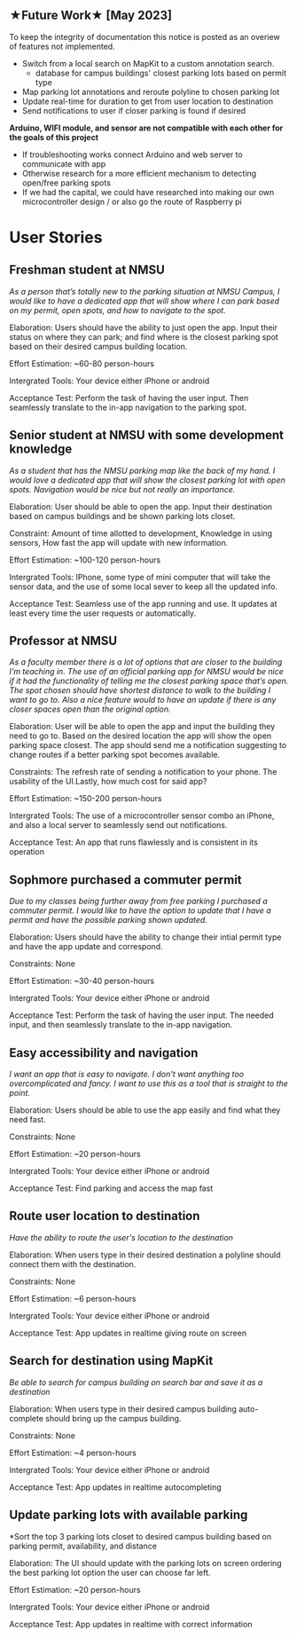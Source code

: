 ## ★Future Work★ [May 2023]
To keep the integrity of documentation this notice is posted as an overiew of features not implemented.

* Switch from a local search on MapKit to a custom annotation search. 
    * database for campus buildings' closest parking lots based on permit type
* Map parking lot annotations and reroute polyline to chosen parking lot 
* Update real-time for duration to get from user location to destination 
* Send notifications to user if closer parking is found if desired 

**Arduino, WIFI module, and sensor are not compatible with each other for the goals of this project**
* If troubleshooting works connect Arduino and web server to communicate with app 
* Otherwise research for a more efficient mechanism to detecting open/free parking spots
* If we had the capital, we could have researched into making our own microcontroller design / or also go the route of Raspberry pi

# User Stories

## Freshman student at NMSU

*As a person that’s totally new to the parking situation at NMSU Campus, I would like to have a dedicated app that will show where I can park based on my permit, open spots, and how to navigate to the spot.*

Elaboration: Users should have the ability to just open the app. Input their status on where they can park; and find where is the closest parking spot based on their desired campus building location.
				
Effort Estimation: ~60-80 person-hours
			
Intergrated Tools: Your device either iPhone or android
	 	 	
Acceptance Test: Perform the task of having the user input. Then 
seamlessly translate to the in-app navigation to the parking spot.
	 
	 	 	
## Senior student at NMSU with some development knowledge
	 	 	   
*As a student that has the NMSU parking map like the back of my hand. I would love a dedicated app that will show the closest parking lot with open spots. Navigation would be nice but not really an importance.*

Elaboration: User should be able to open the app. Input their destination based on campus buildings and be shown parking lots closet.
			
Constraint: Amount of time allotted to development, Knowledge in using sensors, How fast the app will update with new information.
	 
Effort Estimation: ~100-120 person-hours
			
Intergrated Tools: IPhone, some type of mini computer that will take the sensor data, and the use of some local sever to keep all the updated info.
	 	 	
Acceptance Test: Seamless use of the app running and use. It updates at least every time the user requests or automatically.


## Professor at NMSU
	 	 	
*As a faculty member there is a lot of options that are closer to the building I’m teaching in. The use of an official parking app for NMSU would be nice if it had the functionality of telling me the closest parking space that’s open. The spot chosen should have shortest distance to walk to the building I want to go to. Also a nice feature would to have an update if there is any closer spaces open than the original option.*
	 	 	
Elaboration: User will be able to open the app and input the building they need to go to. Based on the desired location the app will show the open parking space closest. The app should send me a notification suggesting to change routes if a better parking spot becomes available.
	 	 	
Constraints: The refresh rate of sending a notification to your phone. The usability of the UI.Lastly, how much cost for said app?
			
Effort Estimation: ~150-200 person-hours
			
Intergrated Tools: The use of a microcontroller sensor combo an iPhone, and also a local server to seamlessly send out notifications.
	 	 	
Acceptance Test: An app that runs flawlessly and is consistent in its operation


## Sophmore purchased a commuter permit

*Due to my classes being further away from free parking I purchased a commuter permit. I would like to have the option to update that I have a permit and have the possible parking shown updated.*

Elaboration: Users should have the ability to change their intial permit type and have the app update and correspond. 
	 	 	
Constraints: None
				
Effort Estimation: ~30-40 person-hours
			
Intergrated Tools: Your device either iPhone or android
	 	 	
Acceptance Test: Perform the task of having the user input. The needed input, and then seamlessly translate to the in-app navigation. 


## Easy accessibility and navigation

*I want an app that is easy to navigate. I don't want anything too overcomplicated and fancy. I want to use this as a tool that is straight to the point.*

Elaboration: Users should be able to use the app easily and find what they need fast. 
	 	 	
Constraints: None
				
Effort Estimation: ~20 person-hours
			
Intergrated Tools: Your device either iPhone or android
	 	 	
Acceptance Test: Find parking and access the map fast

## Route user location to destination 
*Have the ability to route the user's location to the destination* 

Elaboration: When users type in their desired destination a polyline should connect them with the destination.  

Constraints: None
				
Effort Estimation: ~6 person-hours
			
Intergrated Tools: Your device either iPhone or android
	 	 	
Acceptance Test: App updates in realtime giving route on screen

## Search for destination using MapKit
*Be able to search for campus building on search bar and save it as a destination*

Elaboration: When users type in their desired campus building auto-complete should bring up the campus building. 

Constraints: None
				
Effort Estimation: ~4 person-hours
			
Intergrated Tools: Your device either iPhone or android
	 	 	
Acceptance Test: App updates in realtime autocompleting


## Update parking lots with available parking 
*Sort the top 3 parking lots closet to desired campus building based on parking permit, availability, and distance 

Elaboration: The UI should update with the parking lots on screen ordering the best parking lot option the user can choose far left. 

Effort Estimation: ~20 person-hours
			
Intergrated Tools: Your device either iPhone or android
	 	 	
Acceptance Test: App updates in realtime with correct information 








